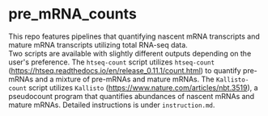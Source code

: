 # pre_mRNA_counts
This repo features pipelines that quantifying nascent mRNA transcripts and mature mRNA transcripts utilizing total RNA-seq data.   
Two scripts are available with slightly different outputs depending on the user's preference. The ```htseq-count``` script utilizes ```htseq-count``` (https://htseq.readthedocs.io/en/release_0.11.1/count.html) to quantify pre-mRNAs and a mixture of pre-mRNAs and mature mRNAs. The ```Kallisto-count``` script utilizes ```Kallisto``` (https://www.nature.com/articles/nbt.3519), a pseudocount program that quantifies abundances of nascent mRNAs and mature mRNAs. Detailed instructions is under ```instruction.md```.  
